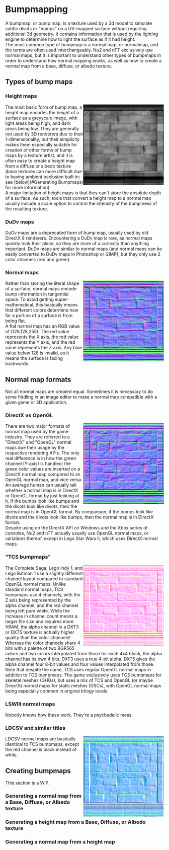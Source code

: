 # Bumpmapping

A bumpmap, or bump map, is a texture used by a 3d model to simulate subtle divots or "bumps" on a UV-mapped surface without requiring additional 3d geometry. It contains information that is used by the lighting engine to determine how to light the surface as if it had height. <br/>
The most common type of bumpmap is a normal map, or normalmap, and the terms are often used interchangeably. Nu2 and nTT exclusively use normal maps, but it is important to understand other types of bumpmaps in order to understand how normal mapping works, as well as how to create a normal map from a base, diffuse, or albedo texture. 

## Types of bump maps
### Height maps
[<img align="right" src="https://raw.githubusercontent.com/AlubJ/TTGames-LEGO-Documentation/main/media/bumpdemo/nab2_bldg_brick06_height.png" width="256" alt="A height map, taken from the Battlefront II Classic official modding tools." title="A height map, taken from the Battlefront II Classic official modding tools." />](https://raw.githubusercontent.com/AlubJ/TTGames-LEGO-Documentation/main/media/bumpdemo/nab2_bldg_brick06_height.png)
The most basic form of bump map, a height map encodes the height of a surface as a greyscale image, with light areas being high, and dark areas being low. They are generally not used by 3D renderers due to their 1-dimensionality, but their simplicity makes them especially suitable for creation of other forms of bump maps by a texture artist, and it is often easy to create a height map from a diffuse or albedo texture (base textures can more difficult due to having ambient occlusion built in; see [below](#Generating Bumpmaps) for more information). <br/>
A major limitation of height maps is that they can't store the absolute depth of a surface. As such, tools that convert a height map to a normal map usually include a scale option to control the intensity of the bumpiness of the resulting texture. 

### DuDv maps
DuDv maps are a deprecated form of bump map, usually used by old DirectX 8 renderers. Encountering a DuDv map is rare, as normal maps quickly took their place, so they are more of a curiosity than anything important. DuDv maps are similar to normal maps (and normal maps can be easily converted to DuDv maps in Photoshop or GIMP), but they only use 2 color channels (red and green). 

### Normal maps
[<img align="right" src="https://raw.githubusercontent.com/AlubJ/TTGames-LEGO-Documentation/main/media/bumpdemo/nab2_bldg_brick06_directx.png" width="256" alt="A DirectX-style normal map, generated from the heightmap above." title="A DirectX-style normal map, generated from the heightmap above." />](https://raw.githubusercontent.com/AlubJ/TTGames-LEGO-Documentation/main/media/bumpdemo/nab2_bldg_brick06_directx.png)
Rather than storing the literal shape of a surface, normal maps encode bump information in tangential space. To avoid getting super-mathematical, this basically means that different colors determine how far a portion of a surface is from being flat. <br/>
A flat normal map has an RGB value of (128,128,255). The red value represents the X axis, the red value represents the Y axis, and the red value represents the Z axis. Any blue value below 128 is invalid, as it means the surface is facing backwards. 

## Normal map formats
Not all normal maps are created equal. Sometimes it is necessary to do some fiddling in an image editor to make a normal map compatible with a given game or 3D application. 

### DirectX vs OpenGL
[<img align="right" src="https://raw.githubusercontent.com/AlubJ/TTGames-LEGO-Documentation/main/media/bumpdemo/nab2_bldg_brick06_opengl.png" width="256" alt="An OpenGL-style normal map, generated from the heightmap above. Note the difference between this normal map and the DirectX normal map." title="An OpenGL-style normal map, generated from the heightmap above. Note the difference between this normal map and the DirectX normal map." />](https://raw.githubusercontent.com/AlubJ/TTGames-LEGO-Documentation/main/media/bumpdemo/nab2_bldg_brick06_opengl.png)
There are two major formats of normal map used by the game industry. They are referred to a "DirectX" and "OpenGL" normal maps due their usage by the respective rendering APIs. The only real difference is in how the green channel (Y-axis) is handled; the green color values are inverted on a DirectX normal map compared to an OpenGL normal map, and vice versa. <br/>
An average human can usually tell whether a normal map is in DirectX or OpenGL format by just looking at it. If the bumps look like bumps and the divots look like divots, then the normal map is in OpenGL format. By comparison, if the bumps look like divots and the divots look like bumps, then the normal map is in DirectX format. <br/>
Despite using on the DirectX API on Windows and the Xbox series of consoles, Nu2 and nTT actually usually use OpenGL normal maps, or variations thereof, except in Lego Star Wars II, which uses DirectX normal maps.

### "TCS bumpmaps"
[<img align="right" src="https://raw.githubusercontent.com/AlubJ/TTGames-LEGO-Documentation/main/media/bumpdemo/nab2_bldg_brick06_tcs.png" width="256" alt="A TCS-style normal map, converted from the OpenGL normal map above." title="A TCS-style normal map, converted from the OpenGL normal map above." />](https://raw.githubusercontent.com/AlubJ/TTGames-LEGO-Documentation/main/media/bumpdemo/nab2_bldg_brick06_tcs.png)
The Complete Saga, Lego Indy 1, and Lego Batman 1 use a slightly different channel layout compared to standard OpenGL normal maps. Unlike standard normal maps, TCS bumpmaps use 4 channels, with the Z axis being represented by the alpha channel, and the red channel being left pure white. 
While the increase in channel count means a larger file size and requires more VRAM, the alpha channel in a DXT3 or DXT5 texture is actually higher quality than the color channels! Whereas the color channels share 4 bits with a palette of two BGR565 colors and two colors interpolated from those for each 4x4 block, the alpha channel has its own 4 bits. DXT3 uses a true 4-bit alpha. DXT5 gives the alpha channel four 8-bit values and four values interpolated from those.
Note that despite the name, TCS uses regular OpenGL normal maps in addition to TCS bumpmaps. The game exclusively uses TCS bumpmaps for skeletal meshes (GHGs), but uses a mix of TCS and OpenGL (or maybe DirectX) normal maps for static meshes (GSCs), with OpenGL normal maps being especially common in original trilogy levels.

### LSWIII normal maps
Nobody knows how these work. They're a psychedelic mess. 

### LDCSV and similar titles
[<img align="right" src="https://raw.githubusercontent.com/AlubJ/TTGames-LEGO-Documentation/main/media/bumpdemo/nab2_bldg_brick06_ldcsv.png" width="256" alt="A LDCSV-style normal map, converted from the OpenGL normal map above." title="A LDCSV-style normal map, converted from the OpenGL normal map above." />](https://raw.githubusercontent.com/AlubJ/TTGames-LEGO-Documentation/main/media/bumpdemo/nab2_bldg_brick06_ldcsv.png)
LDCSV normal maps are basically identical to TCS bumpmaps, except the red channel is black instead of white.


## Creating bumpmaps

This section is a WIP. 

### Generating a normal map from a Base, Diffuse, or Albedo texture


### Generating a height map from a Base, Diffuse, or Albedo texture


### Generating a normal map from a height map



